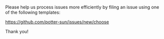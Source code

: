 Please help us process issues more efficiently by filing an
issue using one of the following templates:

https://github.com/potter-sun/issues/new/choose

Thank you!
